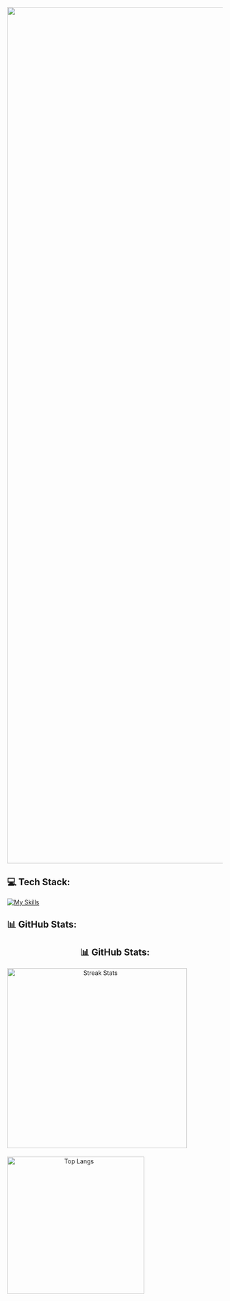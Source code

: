 
<img src="https://media2.giphy.com/media/v1.Y2lkPTc5MGI3NjExdWczenBrYzlidzA2a3M4czJxdG1jNXB6enFicXk5djMyMXhud2cycCZlcD12MV9pbnRlcm5hbF9naWZfYnlfaWQmY3Q9Zw/pNx09ajeVCJ3O/giphy.gif" width="2000" >
<br/>

## 💻 Tech Stack:
[![My Skills](https://skillicons.dev/icons?i=ts,go,tailwind,react,nextjs,nodejs,express,nest,postgres,mysql)](https://skillicons.dev)

## 📊 GitHub Stats:
<div align="center">
  <h2>📊 GitHub Stats:</h2>
  <div style="display: flex; justify-content: space-between; gap: 20px; flex-wrap: wrap;">
    <img src="https://github-readme-streak-stats.herokuapp.com/?user=nbintang&theme=dark&hide_border=true" alt="Streak Stats" width="420" />
    <img src="https://github-readme-stats.vercel.app/api/top-langs/?username=nbintang&theme=dark&hide_border=true&include_all_commits=true&count_private=true&layout=compact" alt="Top Langs" width="320" />
  </div>
</div>
